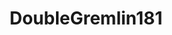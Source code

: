 ---
title: DoubleGremlin181
github: https://github.com/DoubleGremlin181
mode: dark
transition: 3s
archetype:
  - Little Bit of Everything
---